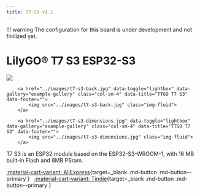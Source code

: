 ```yaml
---
title: T7-S3 v1.1
---
```


!!! warning
    The configuration for this board is under development and not finilized yet.

# LilyGO® T7 S3 ESP32-S3

<div class="row justify-content-center">
        <a href="../images/t7-s3-front.jpg" data-toggle="lightbox" data-gallery="example-gallery" class="col-sm-4" data-title="TTGO T7 S3" data-footer="">
            <img src="../images/t7-s3-front.jpg" class="img-fluid">
        </a>

        <a href="../images/t7-s3-back.jpg" data-toggle="lightbox" data-gallery="example-gallery" class="col-sm-4" data-title="TTGO T7 S3" data-footer="">
            <img src="../images/t7-s3-back.jpg" class="img-fluid">
        </a>

        <a href="../images/t7-s3-dimensions.jpg" data-toggle="lightbox" data-gallery="example-gallery" class="col-sm-4" data-title="TTGO T7 S3" data-footer="">
            <img src="../images/t7-s3-dimensions.jpg" class="img-fluid">
        </a>
</div>

T7 S3 is an ESP32 module based on the ESP32-S3-WROOM-1, with 16 MB built-in Flash and 8MB PSram.

[:material-cart-variant: AliExpress][1]{target=_blank .md-button .md-button--primary } &nbsp; 
[:material-cart-variant: Tindie][2]{target=_blank .md-button .md-button--primary } &nbsp; 


[1]: https://s.click.aliexpress.com/e/_DBk0b9J
[2]: https://www.tindie.com/products/lilygo/lilygo-t7-s3-esp32-s3-development-board/